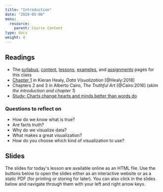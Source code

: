 ```yaml
---
title: "Introduction"
date: "2020-05-06"
menu:
  resource:
    parent: Course Content
type: docs
weight: 4
---
```


## Readings

- The [syllabus](/syllabus/), [content](/content/), [lessons](/lesson/), [examples](/example/), and [assignments](/assigment/) pages for this class
- <i class="fas fa-book"></i> [Chapter 1](http://socviz.co/lookatdata.html) in Kieran Healy, *Data Visualization* [@Healy:2018]
- <i class="fas fa-book"></i> Chapters 2 and 3 in Alberto Cairo, *The Truthful Art* [@Cairo:2016] (*skim the introduction and chapter 1*)
- <i class="fas fa-external-link-square-alt"></i> [Study: Charts change hearts and minds better than words do](https://www.washingtonpost.com/news/wonk/wp/2018/06/15/study-charts-change-hearts-and-minds-better-than-words-do/?utm_term=.4474599c0d5e)


### Questions to reflect on

- How do we know what is true?
- Are facts truth?
- Why do we visualize data?
- What makes a great visualization?
- How do you choose which kind of visualization to use?


## Slides

The slides for today's lesson are available online as an HTML file. Use the buttons below to open the slides either as an interactive website or as a static PDF (for printing or storing for later). You can also click in the slides below and navigate through them with your left and right arrow keys.


